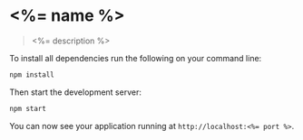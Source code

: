 # <%= name %>

> <%= description %>

To install all dependencies run the following on your command line:
```sh
npm install
```

Then start the development server:
```sh
npm start
```

You can now see your application running at `http://localhost:<%= port %>`.
